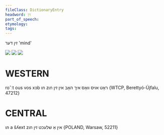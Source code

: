 ```yaml
---
fileClass: DictionaryEntry
headword: זין
part_of_speech: 
etymology: 
tags: 
---
```

זין
דער
'mind'

![](https://ia802902.us.archive.org/9/items/Yiddish-Dialect-Maps/map%20-%20FoY3-60%20-%20zun%20-%20zin.jpg)
![](https://ia902902.us.archive.org/9/items/Yiddish-Dialect-Maps/map%20-%20FoY3-61%20-%20zun%20zin%20illustration.jpg)
![](https://ia902902.us.archive.org/9/items/Yiddish-Dialect-Maps/Herzog5-98-LossOfLength-BinBinZinZinShifTif-216.jpg)

WESTERN
========

roˆːt ous vos xɔb ɩn zɩn ראָט אויס וואָס איך האָב אין זין {WTCP, Berettyó-Újfalu, 47212}

CENTRAL
========

ɩn a šʎext zɩn אין אַ שלעכט זין {POLAND, Warsaw, 52211}